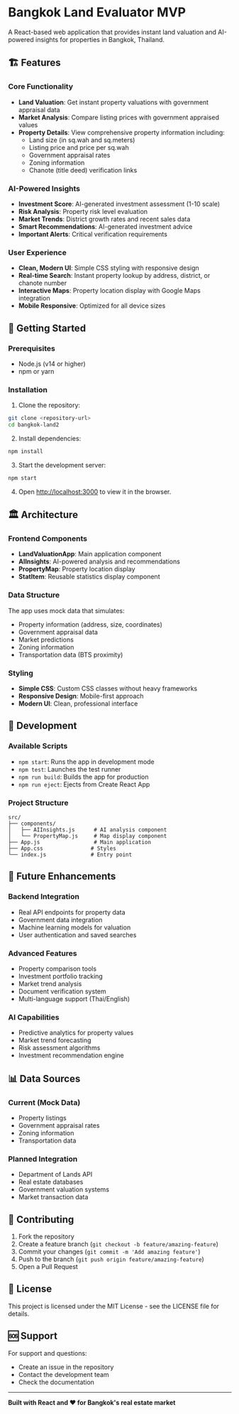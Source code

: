 # Bangkok Land Evaluator MVP

A React-based web application that provides instant land valuation and AI-powered insights for properties in Bangkok, Thailand.

## 🏗️ Features

### Core Functionality
- **Land Valuation**: Get instant property valuations with government appraisal data
- **Market Analysis**: Compare listing prices with government appraised values
- **Property Details**: View comprehensive property information including:
  - Land size (in sq.wah and sq.meters)
  - Listing price and price per sq.wah
  - Government appraisal rates
  - Zoning information
  - Chanote (title deed) verification links

### AI-Powered Insights
- **Investment Score**: AI-generated investment assessment (1-10 scale)
- **Risk Analysis**: Property risk level evaluation
- **Market Trends**: District growth rates and recent sales data
- **Smart Recommendations**: AI-generated investment advice
- **Important Alerts**: Critical verification requirements

### User Experience
- **Clean, Modern UI**: Simple CSS styling with responsive design
- **Real-time Search**: Instant property lookup by address, district, or chanote number
- **Interactive Maps**: Property location display with Google Maps integration
- **Mobile Responsive**: Optimized for all device sizes

## 🚀 Getting Started

### Prerequisites
- Node.js (v14 or higher)
- npm or yarn

### Installation

1. Clone the repository:
```bash
git clone <repository-url>
cd bangkok-land2
```

2. Install dependencies:
```bash
npm install
```

3. Start the development server:
```bash
npm start
```

4. Open [http://localhost:3000](http://localhost:3000) to view it in the browser.

## 🏛️ Architecture

### Frontend Components
- **LandValuationApp**: Main application component
- **AIInsights**: AI-powered analysis and recommendations
- **PropertyMap**: Property location display
- **StatItem**: Reusable statistics display component

### Data Structure
The app uses mock data that simulates:
- Property information (address, size, coordinates)
- Government appraisal data
- Market predictions
- Zoning information
- Transportation data (BTS proximity)

### Styling
- **Simple CSS**: Custom CSS classes without heavy frameworks
- **Responsive Design**: Mobile-first approach
- **Modern UI**: Clean, professional interface

## 🔧 Development

### Available Scripts
- `npm start`: Runs the app in development mode
- `npm test`: Launches the test runner
- `npm run build`: Builds the app for production
- `npm run eject`: Ejects from Create React App

### Project Structure
```
src/
├── components/
│   ├── AIInsights.js      # AI analysis component
│   └── PropertyMap.js     # Map display component
├── App.js                 # Main application
├── App.css               # Styles
└── index.js              # Entry point
```

## 🎯 Future Enhancements

### Backend Integration
- Real API endpoints for property data
- Government data integration
- Machine learning models for valuation
- User authentication and saved searches

### Advanced Features
- Property comparison tools
- Investment portfolio tracking
- Market trend analysis
- Document verification system
- Multi-language support (Thai/English)

### AI Capabilities
- Predictive analytics for property values
- Market trend forecasting
- Risk assessment algorithms
- Investment recommendation engine

## 📊 Data Sources

### Current (Mock Data)
- Property listings
- Government appraisal rates
- Zoning information
- Transportation data

### Planned Integration
- Department of Lands API
- Real estate databases
- Government valuation systems
- Market transaction data

## 🤝 Contributing

1. Fork the repository
2. Create a feature branch (`git checkout -b feature/amazing-feature`)
3. Commit your changes (`git commit -m 'Add amazing feature'`)
4. Push to the branch (`git push origin feature/amazing-feature`)
5. Open a Pull Request

## 📝 License

This project is licensed under the MIT License - see the LICENSE file for details.

## 🆘 Support

For support and questions:
- Create an issue in the repository
- Contact the development team
- Check the documentation

---

**Built with React and ❤️ for Bangkok's real estate market**
